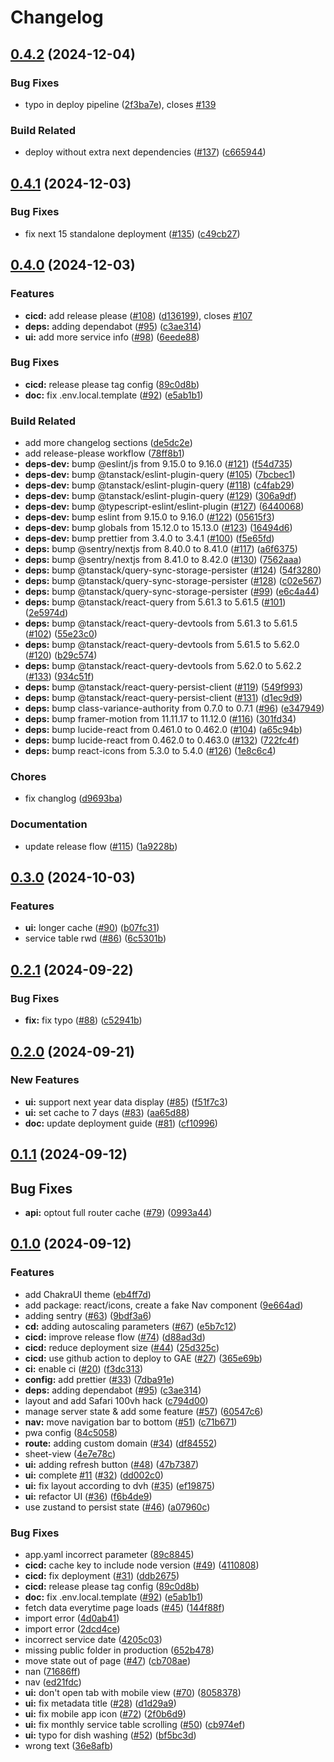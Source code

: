 # Changelog

## [0.4.2](https://github.com/wanlong-church/service/compare/v0.4.1...v0.4.2) (2024-12-04)


### Bug Fixes

* typo in deploy pipeline ([2f3ba7e](https://github.com/wanlong-church/service/commit/2f3ba7e89a3b3ea11f5ef42de3b9b002b7e6d040)), closes [#139](https://github.com/wanlong-church/service/issues/139)


### Build Related

* deploy without extra next dependencies ([#137](https://github.com/wanlong-church/service/issues/137)) ([c665944](https://github.com/wanlong-church/service/commit/c665944e424609a9a3ca242a3b147d96f3816443))

## [0.4.1](https://github.com/wanlong-church/service/compare/v0.4.0...v0.4.1) (2024-12-03)


### Bug Fixes

* fix next 15 standalone deployment ([#135](https://github.com/wanlong-church/service/issues/135)) ([c49cb27](https://github.com/wanlong-church/service/commit/c49cb2731d17eecfb20eb1383961fac501a2db43))

## [0.4.0](https://github.com/wanlong-church/service/compare/v0.3.0...v0.4.0) (2024-12-03)


### Features

* **cicd:** add release please ([#108](https://github.com/wanlong-church/service/issues/108)) ([d136199](https://github.com/wanlong-church/service/commit/d136199ba3d8ca91d2c8a1efb9a02aa7633be61a)), closes [#107](https://github.com/wanlong-church/service/issues/107)
* **deps:** adding dependabot ([#95](https://github.com/wanlong-church/service/issues/95)) ([c3ae314](https://github.com/wanlong-church/service/commit/c3ae3143af52615e70620ff1cc014be67adb113f))
* **ui:** add more service info ([#98](https://github.com/wanlong-church/service/issues/98)) ([6eede88](https://github.com/wanlong-church/service/commit/6eede884ce2971b5d82b39413bb7c62b7afae9e1))


### Bug Fixes

* **cicd:** release please tag config ([89c0d8b](https://github.com/wanlong-church/service/commit/89c0d8bc9d29c09fce09fe626ea6340a6a4b9ec2))
* **doc:** fix .env.local.template ([#92](https://github.com/wanlong-church/service/issues/92)) ([e5ab1b1](https://github.com/wanlong-church/service/commit/e5ab1b1d0b7718b0198aaf428fa302c5315ea8cf))


### Build Related

* add more changelog sections ([de5dc2e](https://github.com/wanlong-church/service/commit/de5dc2e52a883f9fad0b45fa2b54790df8e0ce42))
* add release-please workflow ([78ff8b1](https://github.com/wanlong-church/service/commit/78ff8b1fb71813cbf8b31329433820f1fabbaa3e))
* **deps-dev:** bump @eslint/js from 9.15.0 to 9.16.0 ([#121](https://github.com/wanlong-church/service/issues/121)) ([f54d735](https://github.com/wanlong-church/service/commit/f54d73521c8d75d7fd6d9d0cd6bc514250cbc717))
* **deps-dev:** bump @tanstack/eslint-plugin-query ([#105](https://github.com/wanlong-church/service/issues/105)) ([7bcbec1](https://github.com/wanlong-church/service/commit/7bcbec10af807699a1ae218a7eca941ef3a3c98c))
* **deps-dev:** bump @tanstack/eslint-plugin-query ([#118](https://github.com/wanlong-church/service/issues/118)) ([c4fab29](https://github.com/wanlong-church/service/commit/c4fab29c3eb3f5c891137b051b594167b25f34bd))
* **deps-dev:** bump @tanstack/eslint-plugin-query ([#129](https://github.com/wanlong-church/service/issues/129)) ([306a9df](https://github.com/wanlong-church/service/commit/306a9dfe8c1769f3dc1c19dbc3faeefd2c8d23f8))
* **deps-dev:** bump @typescript-eslint/eslint-plugin ([#127](https://github.com/wanlong-church/service/issues/127)) ([6440068](https://github.com/wanlong-church/service/commit/6440068cbc1dc946f7678300a9fafef74b34394f))
* **deps-dev:** bump eslint from 9.15.0 to 9.16.0 ([#122](https://github.com/wanlong-church/service/issues/122)) ([05615f3](https://github.com/wanlong-church/service/commit/05615f309e8a50fc6d1a1584ff250ffc2020efff))
* **deps-dev:** bump globals from 15.12.0 to 15.13.0 ([#123](https://github.com/wanlong-church/service/issues/123)) ([16494d6](https://github.com/wanlong-church/service/commit/16494d6fb60b71181497aeacc290b5503c509eb7))
* **deps-dev:** bump prettier from 3.4.0 to 3.4.1 ([#100](https://github.com/wanlong-church/service/issues/100)) ([f5e65fd](https://github.com/wanlong-church/service/commit/f5e65fd2b12c322d841789d2413b2a4364c0bc55))
* **deps:** bump @sentry/nextjs from 8.40.0 to 8.41.0 ([#117](https://github.com/wanlong-church/service/issues/117)) ([a6f6375](https://github.com/wanlong-church/service/commit/a6f6375775ce9bf3897af3db6f7777a645877558))
* **deps:** bump @sentry/nextjs from 8.41.0 to 8.42.0 ([#130](https://github.com/wanlong-church/service/issues/130)) ([7562aaa](https://github.com/wanlong-church/service/commit/7562aaaa59fb9d55253f4c39f7899106cef185c8))
* **deps:** bump @tanstack/query-sync-storage-persister ([#124](https://github.com/wanlong-church/service/issues/124)) ([54f3280](https://github.com/wanlong-church/service/commit/54f3280050720b420c0d26253c26bde38ff3f46e))
* **deps:** bump @tanstack/query-sync-storage-persister ([#128](https://github.com/wanlong-church/service/issues/128)) ([c02e567](https://github.com/wanlong-church/service/commit/c02e5677074359c3fc43485c3b0d2b4fc1ae772a))
* **deps:** bump @tanstack/query-sync-storage-persister ([#99](https://github.com/wanlong-church/service/issues/99)) ([e6c4a44](https://github.com/wanlong-church/service/commit/e6c4a44696732a2d9040b16138d9c51092fb0225))
* **deps:** bump @tanstack/react-query from 5.61.3 to 5.61.5 ([#101](https://github.com/wanlong-church/service/issues/101)) ([2e5974d](https://github.com/wanlong-church/service/commit/2e5974d5f45026c8cbd8eadc6a6951a1728b6362))
* **deps:** bump @tanstack/react-query-devtools from 5.61.3 to 5.61.5 ([#102](https://github.com/wanlong-church/service/issues/102)) ([55e23c0](https://github.com/wanlong-church/service/commit/55e23c017467f6688f408f7ffbfbe263ed2a775b))
* **deps:** bump @tanstack/react-query-devtools from 5.61.5 to 5.62.0 ([#120](https://github.com/wanlong-church/service/issues/120)) ([b29c574](https://github.com/wanlong-church/service/commit/b29c574aa513e266e7053c0fe29437338acc4c08))
* **deps:** bump @tanstack/react-query-devtools from 5.62.0 to 5.62.2 ([#133](https://github.com/wanlong-church/service/issues/133)) ([934c51f](https://github.com/wanlong-church/service/commit/934c51fbd6db5a3e130babad641c99a5ba7e4dc3))
* **deps:** bump @tanstack/react-query-persist-client ([#119](https://github.com/wanlong-church/service/issues/119)) ([549f993](https://github.com/wanlong-church/service/commit/549f9932d5e3f0d4c79eb89d77824a8a2cf15f5f))
* **deps:** bump @tanstack/react-query-persist-client ([#131](https://github.com/wanlong-church/service/issues/131)) ([d1ec9d9](https://github.com/wanlong-church/service/commit/d1ec9d9db46be827240ef3042fe50a9653243ee1))
* **deps:** bump class-variance-authority from 0.7.0 to 0.7.1 ([#96](https://github.com/wanlong-church/service/issues/96)) ([e347949](https://github.com/wanlong-church/service/commit/e34794946e886073a18fb9cc3ac0cc78dae2ad30))
* **deps:** bump framer-motion from 11.11.17 to 11.12.0 ([#116](https://github.com/wanlong-church/service/issues/116)) ([301fd34](https://github.com/wanlong-church/service/commit/301fd34aab1bcfaa924055097d78821c238a6c02))
* **deps:** bump lucide-react from 0.461.0 to 0.462.0 ([#104](https://github.com/wanlong-church/service/issues/104)) ([a65c94b](https://github.com/wanlong-church/service/commit/a65c94be088044beb27c53d39652471fb5463725))
* **deps:** bump lucide-react from 0.462.0 to 0.463.0 ([#132](https://github.com/wanlong-church/service/issues/132)) ([722fc4f](https://github.com/wanlong-church/service/commit/722fc4f56cb6e8e72be6372b50a7a2298541f969))
* **deps:** bump react-icons from 5.3.0 to 5.4.0 ([#126](https://github.com/wanlong-church/service/issues/126)) ([1e8c6c4](https://github.com/wanlong-church/service/commit/1e8c6c44d42625c23e5e754e8029dda7692bb41f))


### Chores

* fix changlog ([d9693ba](https://github.com/wanlong-church/service/commit/d9693bae1678bef57ec4bc0d21539571499cc023))


### Documentation

* update release flow ([#115](https://github.com/wanlong-church/service/issues/115)) ([1a9228b](https://github.com/wanlong-church/service/commit/1a9228b47bd8520c7004ce93cf510a14ed93ce1d))

## [0.3.0](https://github.com/wanlong-church/service/compare/v0.2.1...v0.3.0) (2024-10-03)

### Features

- **ui:** longer cache ([#90](https://github.com/wanlong-church/service/issues/90)) ([b07fc31](https://github.com/wanlong-church/service/commit/b07fc3113a4c3cca6ed8e9fc6ec495cf49077a57))
- service table rwd ([#86](https://github.com/wanlong-church/service/issues/86)) ([6c5301b](https://github.com/wanlong-church/service/commit/6c5301b2187041fdf12bd65553e312dcbe29e949))

## [0.2.1](https://github.com/wanlong-church/service/compare/v0.2.0...v0.2.1) (2024-09-22)

### Bug Fixes

- **fix:** fix typo ([#88](https://github.com/wanlong-church/service/issues/88)) ([c52941b](https://github.com/wanlong-church/service/commit/c52941bd64081ccc5087f058bb27d39afbd5b2c8))

## [0.2.0](https://github.com/wanlong-church/service/compare/v0.1.1...v0.2.0) (2024-09-21)

### New Features

- **ui:** support next year data display ([#85](https://github.com/wanlong-church/service/issues/85)) ([f51f7c3](https://github.com/wanlong-church/service/commit/f51f7c384260e81edde3ac09347904bc9e26be43))
- **ui:** set cache to 7 days ([#83](https://github.com/wanlong-church/service/issues/83)) ([aa65d88](https://github.com/wanlong-church/service/commit/aa65d88ac2d0fbb56c7e6e010ae2fc0807539e2b))
- **doc:** update deployment guide ([#81](https://github.com/wanlong-church/service/issues/81)) ([cf10996](https://github.com/wanlong-church/service/commit/cf10996f2b963e5e21e233bc088cad676a4e6d41))

## [0.1.1](https://github.com/wanlong-church/service/compare/v0.1.0...v0.1.1) (2024-09-12)

## Bug Fixes

- **api:** optout full router cache ([#79](https://github.com/wanlong-church/service/issues/79)) ([0993a44](https://github.com/wanlong-church/service/commit/0993a443e3fac493b0d0a0510fbeee2e525e1e16))

## [0.1.0](https://github.com/wanlong-church/service/commits/0.1.0) (2024-09-12)

### Features

- add ChakraUI theme ([eb4ff7d](https://github.com/wanlong-church/service/commit/eb4ff7dfec5122f4937a3764e0cd6bf67a1442ae))
- add package: react/icons, create a fake Nav component ([9e664ad](https://github.com/wanlong-church/service/commit/9e664adcdc7c5f421a33dec362b496fe7b3e9a87))
- adding sentry ([#63](https://github.com/wanlong-church/service/issues/63)) ([9bdf3a6](https://github.com/wanlong-church/service/commit/9bdf3a6be895548b914d14c796e4e3b9a0707e05))
- **cd:** adding autoscaling parameters ([#67](https://github.com/wanlong-church/service/issues/67)) ([e5b7c12](https://github.com/wanlong-church/service/commit/e5b7c12f476671ba846996b12079e872e12d1777))
- **cicd:** improve release flow ([#74](https://github.com/wanlong-church/service/issues/74)) ([d88ad3d](https://github.com/wanlong-church/service/commit/d88ad3d52ec21da363a2bc5c242c309fd267bb0a))
- **cicd:** reduce deployment size ([#44](https://github.com/wanlong-church/service/issues/44)) ([25d325c](https://github.com/wanlong-church/service/commit/25d325c9a6d08e3128101bd0134bada7705d70d5))
- **cicd:** use github action to deploy to GAE ([#27](https://github.com/wanlong-church/service/issues/27)) ([365e69b](https://github.com/wanlong-church/service/commit/365e69bb8666dda8779a3c70e6f444eaa0a0673a))
- **ci:** enable ci ([#20](https://github.com/wanlong-church/service/issues/20)) ([f3dc313](https://github.com/wanlong-church/service/commit/f3dc313ae773bad3b104ec754d26c29ac0133f5f))
- **config:** add prettier ([#33](https://github.com/wanlong-church/service/issues/33)) ([7dba91e](https://github.com/wanlong-church/service/commit/7dba91e2df8b3421c4368350696e74f9b38260f0))
- **deps:** adding dependabot ([#95](https://github.com/wanlong-church/service/issues/95)) ([c3ae314](https://github.com/wanlong-church/service/commit/c3ae3143af52615e70620ff1cc014be67adb113f))
- layout and add Safari 100vh hack ([c794d00](https://github.com/wanlong-church/service/commit/c794d0010a6f62cd30dfc64f8f295a7094e89eae))
- manage server state & add some feature ([#57](https://github.com/wanlong-church/service/issues/57)) ([60547c6](https://github.com/wanlong-church/service/commit/60547c6340ff829c891611c8af3064b46f41cb6a))
- **nav:** move navigation bar to bottom ([#51](https://github.com/wanlong-church/service/issues/51)) ([c71b671](https://github.com/wanlong-church/service/commit/c71b671984e16abb5b3732102ecb425e7f9c8fca))
- pwa config ([84c5058](https://github.com/wanlong-church/service/commit/84c5058f35b9f4e7be697fd2a3dc3eba4c3f92c5))
- **route:** adding custom domain ([#34](https://github.com/wanlong-church/service/issues/34)) ([df84552](https://github.com/wanlong-church/service/commit/df8455287445ab042949543d1e9836025738782d))
- sheet-view ([4e7e78c](https://github.com/wanlong-church/service/commit/4e7e78cc4551a80810a80e2b5abc4b32ab964c30))
- **ui:** adding refresh button ([#48](https://github.com/wanlong-church/service/issues/48)) ([47b7387](https://github.com/wanlong-church/service/commit/47b7387c95c6367a80dc353604e101f5f178697f))
- **ui:** complete [#11](https://github.com/wanlong-church/service/issues/11) ([#32](https://github.com/wanlong-church/service/issues/32)) ([dd002c0](https://github.com/wanlong-church/service/commit/dd002c012b56c88c0b664d9160247394e4a02563))
- **ui:** fix layout according to dvh ([#35](https://github.com/wanlong-church/service/issues/35)) ([ef19875](https://github.com/wanlong-church/service/commit/ef19875fa3b67048a810d8ae83ee3c187e7a65fa))
- **ui:** refactor UI ([#36](https://github.com/wanlong-church/service/issues/36)) ([f6b4de9](https://github.com/wanlong-church/service/commit/f6b4de9d3a5b60a3f178c654f8f55e8350416501))
- use zustand to persist state ([#46](https://github.com/wanlong-church/service/issues/46)) ([a07960c](https://github.com/wanlong-church/service/commit/a07960cc65d6a0ed8d10f437bfed20b0a7238772))

### Bug Fixes

- app.yaml incorrect parameter ([89c8845](https://github.com/wanlong-church/service/commit/89c884573f86d6ca778296c2332d38206f7be82d))
- **cicd:** cache key to include node version ([#49](https://github.com/wanlong-church/service/issues/49)) ([4110808](https://github.com/wanlong-church/service/commit/411080897afc1683e8737303e2ed3c14ff03e0b4))
- **cicd:** fix deployment ([#31](https://github.com/wanlong-church/service/issues/31)) ([ddb2675](https://github.com/wanlong-church/service/commit/ddb2675cb80967cd1faa9e022659e757688b56df))
- **cicd:** release please tag config ([89c0d8b](https://github.com/wanlong-church/service/commit/89c0d8bc9d29c09fce09fe626ea6340a6a4b9ec2))
- **doc:** fix .env.local.template ([#92](https://github.com/wanlong-church/service/issues/92)) ([e5ab1b1](https://github.com/wanlong-church/service/commit/e5ab1b1d0b7718b0198aaf428fa302c5315ea8cf))
- fetch data everytime page loads ([#45](https://github.com/wanlong-church/service/issues/45)) ([144f88f](https://github.com/wanlong-church/service/commit/144f88fe480af8e0bbd1eb72e0fe48d9daf988ff))
- import error ([4d0ab41](https://github.com/wanlong-church/service/commit/4d0ab414a594902c21d92ecdd2a07adcb96079f1))
- import error ([2dcd4ce](https://github.com/wanlong-church/service/commit/2dcd4cea3650d9cf70c884a83de7e00c8abae243))
- incorrect service date ([4205c03](https://github.com/wanlong-church/service/commit/4205c038b0a1116d4fcd610fdf33ab7fb6eba74e))
- missing public folder in production ([652b478](https://github.com/wanlong-church/service/commit/652b478e6eba1f75fcbb458e1ec17d1479aaca0a))
- move state out of page ([#47](https://github.com/wanlong-church/service/issues/47)) ([cb708ae](https://github.com/wanlong-church/service/commit/cb708ae4a7bf24260425f5ebc427a60abe57fd7e))
- nan ([71686ff](https://github.com/wanlong-church/service/commit/71686ff29189a0ee7d5c6c6b0b06329854820f49))
- nav ([ed21fdc](https://github.com/wanlong-church/service/commit/ed21fdcd8ffb21a4b5f65b462b38f3a44b811bef))
- **ui:** don't open tab with mobile view ([#70](https://github.com/wanlong-church/service/issues/70)) ([8058378](https://github.com/wanlong-church/service/commit/8058378a6f0a73ec27a3f8885bc825b629f4e32a))
- **ui:** fix metadata title ([#28](https://github.com/wanlong-church/service/issues/28)) ([d1d29a9](https://github.com/wanlong-church/service/commit/d1d29a97d93e997e1c0a6d92a37340da9a6b42b0))
- **ui:** fix mobile app icon ([#72](https://github.com/wanlong-church/service/issues/72)) ([2f0b6d9](https://github.com/wanlong-church/service/commit/2f0b6d920d62476966720bc033639c04d3411639))
- **ui:** fix monthly service table scrolling ([#50](https://github.com/wanlong-church/service/issues/50)) ([cb974ef](https://github.com/wanlong-church/service/commit/cb974efe8c050a6404641b9a4d23c251548c6481))
- **ui:** typo for dish washing ([#52](https://github.com/wanlong-church/service/issues/52)) ([bf5bc3d](https://github.com/wanlong-church/service/commit/bf5bc3de2e10fa22fd875c65e315f1ff9273aa67))
- wrong text ([36e8afb](https://github.com/wanlong-church/service/commit/36e8afb3aacd7495c03484555ff4a12c81e3305a))
